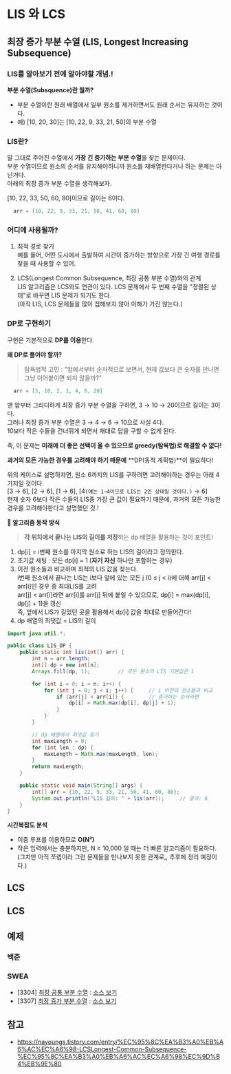 # LIS 와 LCS

## 최장 증가 부분 수열 (LIS, Longest Increasing Subsequence)
### LIS를 알아보기 전에 알아야할 개념.!
**부분 수열(Subsquence)란 뭘까?**  
- 부분 수열이란 원래 배열에서 일부 원소를 제거하면서도 원래 순서는 유지하는 것이다.
- 예) [10, 20, 30]는 [10, 22, 9, 33, 21, 50]의 부분 수열

### LIS란?
말 그대로 주어진 수열에서 **가장 긴 증가하는 부분 수열**을 찾는 문제이다.  
부분 수열이므로 원소의 순서를 유지해야하니까 원소를 재배열한다거나 하는 문제는 아닌거다.  
아래의 최장 증가 부분 수열을 생각해보자.  

[10, 22, 33, 50, 60, 80]이므로 길이는 6이다.
```java
  arr = [10, 22, 9, 33, 21, 50, 41, 60, 80]
```

### 어디에 사용될까?
1. 최적 경로 찾기  
예를 들어, 어떤 도시에서 출발하여 시간이 증가하는 방향으로 가장 긴 여행 경로를 찾을 때 사용할 수 있어.

2. LCS(Longest Common Subsequence, 최장 공통 부분 수열)와의 관계  
LIS 알고리즘은 LCS와도 연관이 있다. LCS 문제에서 두 번째 수열을 "정렬된 상태"로 바꾸면 LIS 문제가 되기도 한다.  
(아직 LIS, LCS 문제들을 많이 접해보지 않아 이해가 가진 않는다.)

### DP로 구현하기
구현은 기본적으로 **DP를 이용**한다.  

**왜 DP로 풀어야 할까?** 
> 탐욕법적 고민 : "앞에서부터 순차적으로 보면서, 현재 값보다 큰 숫자를 만나면 그냥 이어붙이면 되지 않을까?"
```java
  arr = [3, 10, 2, 1, 4, 6, 20]
```
맨 앞부터 그리디하게 최장 증가 부분 수열을 구하면, 3 → 10 → 20이므로 길이는 3이다.  
그러나 최장 증가 부분 수열은 3 → 4 → 6 → 10으로 사실 4다.  
10보다 작은 수들을 건너뛰게 되면서 재대로 답을 구할 수 없게 된다.

즉, 이 문제는 **미래에 더 좋은 선택이 올 수 있으므로 greedy(탐욕법)로 해결할 수 없다!**

**과거의 모든 가능한 경우를 고려해야 하기 때문에** **DP(동적 계획법)**이 필요하다!

위의 케이스로 설명하자면, 원소 6까지의 LIS를 구하려면 고려해야하는 경우는 아래 4가지일 것이다.  
[3 → 6], [2 → 6], [1 → 6], [4`(얘는 1→4이므로 LIS는 2인 상태일 것이다.)` → 6]  
현재 숫자 6보다 작은 수들의 LIS중 가장 큰 값이 필요하기 때문에, 과거의 모든 가능한 경우를 고려해야한다고 설명했던 것.!

**📌 알고리즘 동작 방식**  
> **각 위치에서 끝나는 LIS의 길이를 저장**하는 dp 배열을 활용하는 것이 포인트!
1. dp[i] = i번째 원소를 마지막 원소로 하는 LIS의 길이라고 정의한다.  
2. 초기값 세팅 : 모든 dp[i] = 1 (**자기 자신** 하나만 포함하는 경우)  
3. 이전 원소들과 비교하며 최적의 LIS 값을 찾는다.  
  i번째 원소에서 끝나는 LIS는 i보다 앞에 있는 모든 j (0 ≤ j < i)에 대해 arr[j] < arr[i]인 경우 중 최대LIS를 고려  
  arr[j] < arr[i]라면 arr[i]를 arr[j] 뒤에 붙일 수 있으므로, dp[i] = max(dp[i], dp[j] + 1)을 갱신  
  즉, 앞에서 LIS가 길었던 곳을 활용해서 dp[i] 값을 최대로 만들어간다!
4. dp 배열의 최댓값 = LIS의 길이
   
```java
import java.util.*;

public class LIS_DP {
    public static int lis(int[] arr) {
        int n = arr.length;
        int[] dp = new int[n];
        Arrays.fill(dp, 1);         // 모든 원소의 LIS 기본값은 1

        for (int i = 0; i < n; i++) {
            for (int j = 0; j < i; j++) {     // i 이전의 원소들과 비교
                if (arr[j] < arr[i]) {        // 증가하는 순서라면
                    dp[i] = Math.max(dp[i], dp[j] + 1);
                }
            }
        }

        // dp 배열에서 최댓값 찾기
        int maxLength = 0;
        for (int len : dp) {
            maxLength = Math.max(maxLength, len);
        }
        return maxLength;
    }

    public static void main(String[] args) {
        int[] arr = {10, 22, 9, 33, 21, 50, 41, 60, 80};
        System.out.println("LIS 길이: " + lis(arr));     // 결과: 6
    }
}
```

**시간복잡도 분석**  
- 이중 루프를 이용하므로 **O(N²)**
- 작은 입력에서는 충분하지만, N ≥ 10,000 일 때는 더 빠른 알고리즘이 필요하다. (그치만 아직 쪼렙이라 그런 문제들을 만나보지 못한 관계로,, 추후에 정리 예정이다.)

## LCS

## LCS

## 예제
### 백준

### SWEA
- [3304] [최장 공통 부분 수열](https://swexpertacademy.com/main/code/problem/problemDetail.do?contestProbId=AWBOHEx66kIDFAWr&categoryId=AWBOHEx66kIDFAWr&categoryType=CODE&problemTitle=3304&orderBy=FIRST_REG_DATETIME&selectCodeLang=ALL&select-1=&pageSize=10&pageIndex=1) : [소스 보기](https://github.com/YunSuJeong/Coding-Test/tree/main/SWEA/D3/3304.%E2%80%85%EC%B5%9C%EC%9E%A5%E2%80%85%EA%B3%B5%ED%86%B5%E2%80%85%EB%B6%80%EB%B6%84%E2%80%85%EC%88%98%EC%97%B4)
- [3307] [최장 증가 부분 수열](https://swexpertacademy.com/main/code/problem/problemDetail.do?contestProbId=AWBOKg-a6l0DFAWr&categoryId=AWBOKg-a6l0DFAWr&categoryType=CODE&problemTitle=3307&orderBy=FIRST_REG_DATETIME&selectCodeLang=ALL&select-1=&pageSize=10&pageIndex=1) : [소스 보기](https://github.com/YunSuJeong/Coding-Test/tree/main/SWEA/D3/3307.%E2%80%85%EC%B5%9C%EC%9E%A5%E2%80%85%EC%A6%9D%EA%B0%80%E2%80%85%EB%B6%80%EB%B6%84%E2%80%85%EC%88%98%EC%97%B4)

## 참고
- https://nayoungs.tistory.com/entry/%EC%95%8C%EA%B3%A0%EB%A6%AC%EC%A6%98-LCSLongest-Common-Subsequence-%EC%95%8C%EA%B3%A0%EB%A6%AC%EC%A6%98%EC%9D%B4%EB%9E%80
